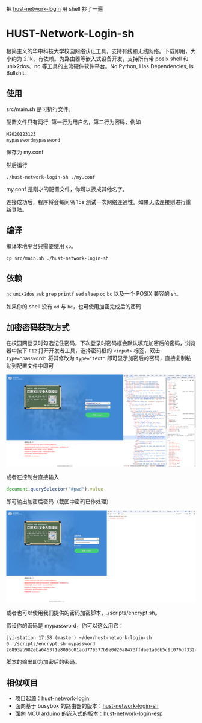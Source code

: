 把 [hust-network-login](https://github.com/black-binary/hust-network-login) 用 shell 抄了一遍

# HUST-Network-Login-sh

极简主义的华中科技大学校园网络认证工具，支持有线和无线网络。下载即用，大小约为 2.1k，有依赖。为路由器等嵌入式设备开发，支持所有带
posix shell 和 unix2dos、nc 等工具的主流硬件软件平台。No Python, Has Dependencies, Is Bullshit.

## 使用

src/main.sh 是可执行文件。

配置文件只有两行, 第一行为用户名，第二行为密码，例如

```text
M2020123123
mypasswordmypassword
```

保存为 my.conf

然后运行

```shell
./hust-network-login-sh ./my.conf
```

my.conf 是刚才的配置文件，你可以换成其他名字。

连接成功后，程序将会每间隔 15s 测试一次网络连通性。如果无法连接则进行重新登陆。

## 编译

编译本地平台只需要使用 `cp`。

```shell
cp src/main.sh ./hust-network-login-sh
```

## 依赖

`nc` `unix2dos` `awk` `grep` `printf` `sed` `sleep` `od` `bc` 以及一个 POSIX 兼容的 `sh`。

如果你的 shell 没有 `od` 与 `bc`，也可使用加密完成后的密码

## 加密密码获取方式

在校园网登录时勾选记住密码，下次登录时密码框会默认填充加密后的密码，浏览器中按下 `F12`
打开开发者工具，选择密码框的 `<input>` 标签，双击 `type="password"` 将其修改为 `type="text"` 即可显示加密后的密码，直接复制粘贴到配置文件中即可

![f12.png](imgs/f12.png)

或者在控制台直接输入

```js
document.querySelector("#pwd").value
```

即可输出加密后密码（截图中密码已作处理）

![img.png](imgs/console.png)

或者也可以使用我们提供的密码加密脚本，./scripts/encrypt.sh。

假设你的密码是 mypassword，你可以这么用它：

```plain
jyi-station 17:58 (master) ~/dev/hust-network-login-sh
0 ./scripts/encrypt.sh mypassword
26893ab982eba6463f1e8096c01acd779577b9e0d20a8473ffdae1a96b5c9c076df332cc55b22cacc29aade2a38a749a6a9a1e11a4dbee2849f5ca17a7f61d7338beaebe4f14b732e4245086c48cbc247a4e6e28d12febdafd4d7d07535ebd6e43d0562903a3ec15f1c91ec573a2b33cd2c0d8606995c9cc7a90ee9867b91323
```

脚本的输出即为加密后的密码。

## 相似项目

* 项目起源：[hust-network-login](https://github.com/black-binary/hust-network-login)
* 面向基于 busybox 的路由器的版本：[hust-network-login-sh](https://github.com/jyi2ya/hust-network-login-sh)
* 面向 MCU arduino 的嵌入式的版本：[hust-network-login-esp](https://github.com/vaaandark/hust-network-login-esp)
